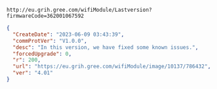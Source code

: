 `http://eu.grih.gree.com/wifiModule/Lastversion?firmwareCode=362001067592`

```json
{
  "CreateDate": "2023-06-09 03:43:39",
  "commProtVer": "V1.0.0",
  "desc": "In this version, we have fixed some known issues.",
  "forcedUpgrade": 0,
  "r": 200,
  "url": "https://eu.grih.gree.com/wifiModule/image/10137/786432",
  "ver": "4.01"
}
```